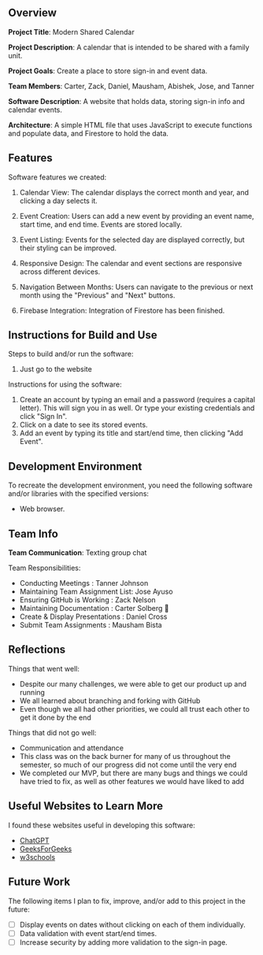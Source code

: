 ## Overview

**Project Title**: Modern Shared Calendar

**Project Description**: A calendar that is intended to be shared with a family unit. 

**Project Goals**: Create a place to store sign-in and event data. 

**Team Members**: Carter, Zack, Daniel, Mausham, Abishek, Jose, and Tanner

**Software Description**: A website that holds data, storing sign-in info and calendar events. 

**Architecture**: A simple HTML file that uses JavaScript to execute functions and populate data, and Firestore to hold the data. 

## Features

Software features we created:

1. Calendar View: The calendar displays the correct month and year, and clicking a day selects it.

2. Event Creation: Users can add a new event by providing an event name, start time, and end time. Events are stored locally.

3. Event Listing: Events for the selected day are displayed correctly, but their styling can be improved.

4. Responsive Design: The calendar and event sections are responsive across different devices.

5. Navigation Between Months: Users can navigate to the previous or next month using the "Previous" and "Next" buttons.

6. Firebase Integration: Integration of Firestore has been finished. 


## Instructions for Build and Use

Steps to build and/or run the software:

1. Just go to the website

Instructions for using the software:

1. Create an account by typing an email and a password (requires a capital letter). This will sign you in as well. Or type your existing credentials and click "Sign In".
2. Click on a date to see its stored events. 
3. Add an event by typing its title and start/end time, then clicking "Add Event".

## Development Environment 

To recreate the development environment, you need the following software and/or libraries with the specified versions:

* Web browser. 

## Team Info

**Team Communication**: Texting group chat

Team Responsibilities:

- Conducting Meetings : Tanner Johnson
- Maintaining Team Assignment List: Jose Ayuso
- Ensuring GitHub is Working : Zack Nelson
- Maintaining Documentation : Carter Solberg 🚀 
- Create & Display Presentations : Daniel Cross
- Submit Team Assignments  : Mausham Bista

## Reflections

Things that went well:

- Despite our many challenges, we were able to get our product up and running
- We all learned about branching and forking with GitHub
- Even though we all had other priorities, we could all trust each other to get it done by the end

Things that did not go well:

- Communication and attendance
- This class was on the back burner for many of us throughout the semester, so much of our progress did not come until the very end
- We completed our MVP, but there are many bugs and things we could have tried to fix, as well as other features we would have liked to add

## Useful Websites to Learn More

I found these websites useful in developing this software:

* [ChatGPT](https://chatgpt.com/)
* [GeeksForGeeks](https://www.geeksforgeeks.org/difference-between-local-storage-session-storage-and-cookies/)
* [w3schools](https://www.w3schools.com/jsref/prop_win_sessionstorage.asp)

## Future Work

The following items I plan to fix, improve, and/or add to this project in the future:

* [ ] Display events on dates without clicking on each of them individually.
* [ ] Data validation with event start/end times.
* [ ] Increase security by adding more validation to the sign-in page. 
